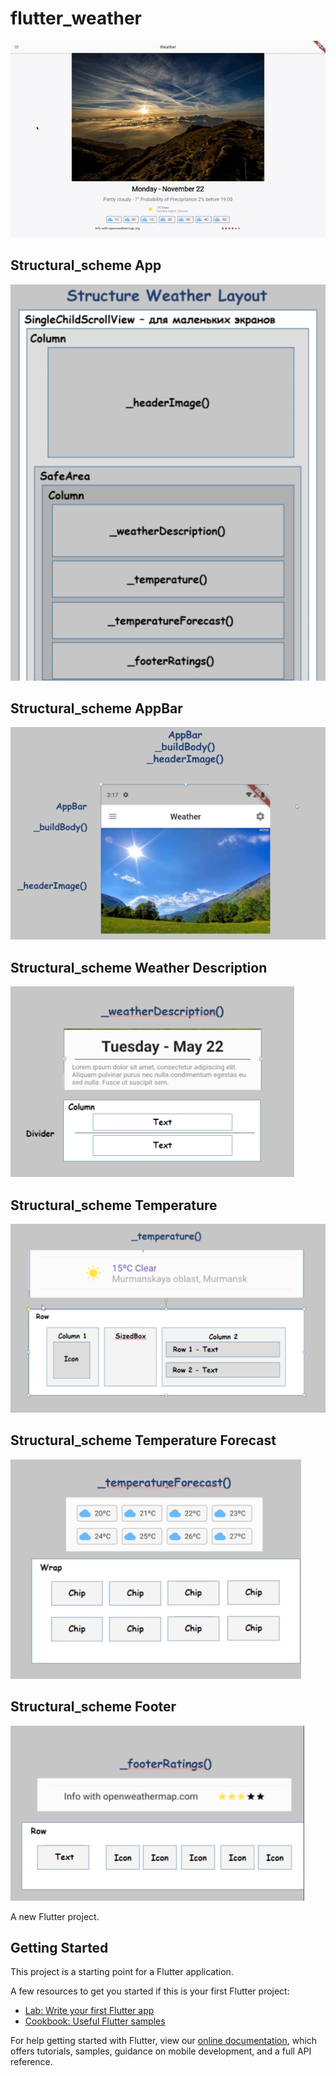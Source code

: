 # flutter_weather

![til](./weather.gif)
## Structural_scheme App

![til](./structural_scheme.png)

## Structural_scheme AppBar

![til](./structural_scheme_AppBar.png)

## Structural_scheme Weather Description

![til](./structural_scheme_weather.png)

## Structural_scheme Temperature

![til](./structural_scheme_weather_tem.png)

## Structural_scheme Temperature Forecast

![til](./structural_scheme_weather_temFor.png)

## Structural_scheme Footer

![til](./structural_scheme_weather_footer.png)

A new Flutter project.

## Getting Started

This project is a starting point for a Flutter application.

A few resources to get you started if this is your first Flutter project:

- [Lab: Write your first Flutter app](https://flutter.dev/docs/get-started/codelab)
- [Cookbook: Useful Flutter samples](https://flutter.dev/docs/cookbook)

For help getting started with Flutter, view our
[online documentation](https://flutter.dev/docs), which offers tutorials,
samples, guidance on mobile development, and a full API reference.
